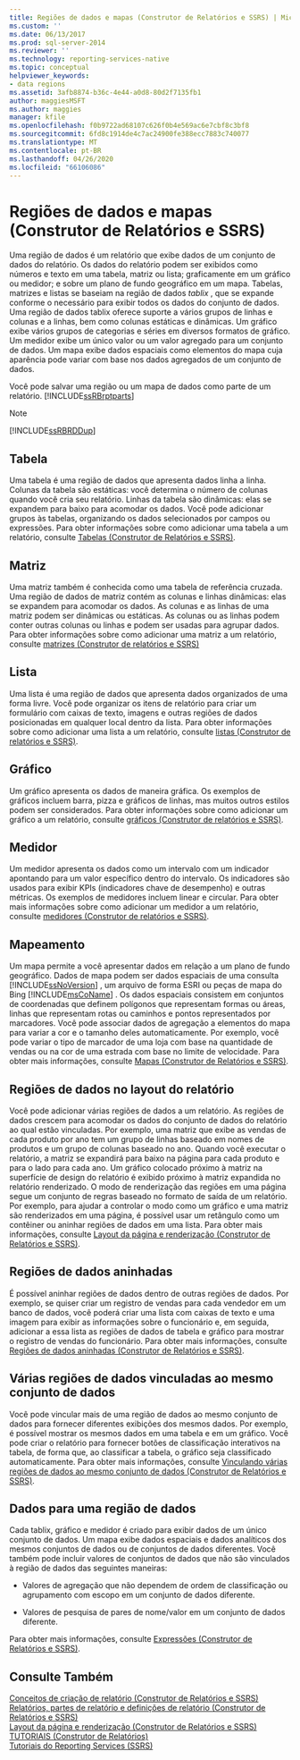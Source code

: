 ```yaml
---
title: Regiões de dados e mapas (Construtor de Relatórios e SSRS) | Microsoft Docs
ms.custom: ''
ms.date: 06/13/2017
ms.prod: sql-server-2014
ms.reviewer: ''
ms.technology: reporting-services-native
ms.topic: conceptual
helpviewer_keywords:
- data regions
ms.assetid: 3afb8874-b36c-4e44-a0d8-80d2f7135fb1
author: maggiesMSFT
ms.author: maggies
manager: kfile
ms.openlocfilehash: f0b9722ad68107c626f0b4e569ac6e7cbf8c3bf8
ms.sourcegitcommit: 6fd8c1914de4c7ac24900fe388ecc7883c740077
ms.translationtype: MT
ms.contentlocale: pt-BR
ms.lasthandoff: 04/26/2020
ms.locfileid: "66106086"
---
```

# <a name="data-regions-and-maps-report-builder-and-ssrs"></a>Regiões de dados e mapas (Construtor de Relatórios e SSRS)
  Uma região de dados é um relatório que exibe dados de um conjunto de dados do relatório. Os dados do relatório podem ser exibidos como números e texto em uma tabela, matriz ou lista; graficamente em um gráfico ou medidor; e sobre um plano de fundo geográfico em um mapa. Tabelas, matrizes e listas se baseiam na região de dados *tablix* , que se expande conforme o necessário para exibir todos os dados do conjunto de dados. Uma região de dados tablix oferece suporte a vários grupos de linhas e colunas e a linhas, bem como colunas estáticas e dinâmicas. Um gráfico exibe vários grupos de categorias e séries em diversos formatos de gráfico. Um medidor exibe um único valor ou um valor agregado para um conjunto de dados. Um mapa exibe dados espaciais como elementos do mapa cuja aparência pode variar com base nos dados agregados de um conjunto de dados.  
  
 Você pode salvar uma região ou um mapa de dados como parte de um relatório. [!INCLUDE[ssRBrptparts](../../includes/ssrbrptparts-md.md)]  
  
> [!NOTE]  
>  [!INCLUDE[ssRBRDDup](../../includes/ssrbrddup-md.md)]  
  
## <a name="table"></a>Tabela  
 Uma tabela é uma região de dados que apresenta dados linha a linha. Colunas da tabela são estáticas: você determina o número de colunas quando você cria seu relatório. Linhas da tabela são dinâmicas: elas se expandem para baixo para acomodar os dados. Você pode adicionar grupos às tabelas, organizando os dados selecionados por campos ou expressões. Para obter informações sobre como adicionar uma tabela a um relatório, consulte [Tabelas &#40;Construtor de Relatórios e SSRS&#41;](tables-report-builder-and-ssrs.md).  
  
## <a name="matrix"></a>Matriz  
 Uma matriz também é conhecida como uma tabela de referência cruzada. Uma região de dados de matriz contém as colunas e linhas dinâmicas: elas se expandem para acomodar os dados. As colunas e as linhas de uma matriz podem ser dinâmicas ou estáticas. As colunas ou as linhas podem conter outras colunas ou linhas e podem ser usadas para agrupar dados. Para obter informações sobre como adicionar uma matriz a um relatório, consulte [matrizes &#40;Construtor de relatórios e SSRS&#41;](create-a-matrix-report-builder-and-ssrs.md)  
  
## <a name="list"></a>Lista  
 Uma lista é uma região de dados que apresenta dados organizados de uma forma livre. Você pode organizar os itens de relatório para criar um formulário com caixas de texto, imagens e outras regiões de dados posicionadas em qualquer local dentro da lista. Para obter informações sobre como adicionar uma lista a um relatório, consulte [listas &#40;Construtor de relatórios e SSRS&#41;](create-invoices-and-forms-with-lists-report-builder-and-ssrs.md).  
  
## <a name="chart"></a>Gráfico  
 Um gráfico apresenta os dados de maneira gráfica. Os exemplos de gráficos incluem barra, pizza e gráficos de linhas, mas muitos outros estilos podem ser considerados. Para obter informações sobre como adicionar um gráfico a um relatório, consulte [gráficos &#40;Construtor de relatórios e SSRS&#41;](charts-report-builder-and-ssrs.md).  
  
## <a name="gauge"></a>Medidor  
 Um medidor apresenta os dados como um intervalo com um indicador apontando para um valor específico dentro do intervalo. Os indicadores são usados para exibir KPIs (indicadores chave de desempenho) e outras métricas. Os exemplos de medidores incluem linear e circular. Para obter mais informações sobre como adicionar um medidor a um relatório, consulte [medidores &#40;Construtor de relatórios e SSRS&#41;](gauges-report-builder-and-ssrs.md).  
  
## <a name="map"></a>Mapeamento  
 Um mapa permite a você apresentar dados em relação a um plano de fundo geográfico. Dados de mapa podem ser dados espaciais de uma consulta [!INCLUDE[ssNoVersion](../../includes/ssnoversion-md.md)] , um arquivo de forma ESRI ou peças de mapa do Bing [!INCLUDE[msCoName](../../includes/msconame-md.md)] . Os dados espaciais consistem em conjuntos de coordenadas que definem polígonos que representam formas ou áreas, linhas que representam rotas ou caminhos e pontos representados por marcadores. Você pode associar dados de agregação a elementos do mapa para variar a cor e o tamanho deles automaticamente. Por exemplo, você pode variar o tipo de marcador de uma loja com base na quantidade de vendas ou na cor de uma estrada com base no limite de velocidade. Para obter mais informações, consulte [Mapas &#40;Construtor de Relatórios e SSRS&#41;](maps-report-builder-and-ssrs.md).  
  
## <a name="data-regions-in-the-report-layout"></a>Regiões de dados no layout do relatório  
 Você pode adicionar várias regiões de dados a um relatório. As regiões de dados crescem para acomodar os dados do conjunto de dados do relatório ao qual estão vinculadas. Por exemplo, uma matriz que exibe as vendas de cada produto por ano tem um grupo de linhas baseado em nomes de produtos e um grupo de colunas baseado no ano. Quando você executar o relatório, a matriz se expandirá para baixo na página para cada produto e para o lado para cada ano. Um gráfico colocado próximo à matriz na superfície de design do relatório é exibido próximo à matriz expandida no relatório renderizado. O modo de renderização das regiões em uma página segue um conjunto de regras baseado no formato de saída de um relatório. Por exemplo, para ajudar a controlar o modo como um gráfico e uma matriz são renderizados em uma página, é possível usar um retângulo como um contêiner ou aninhar regiões de dados em uma lista. Para obter mais informações, consulte [Layout da página e renderização &#40;Construtor de Relatórios e SSRS&#41;](page-layout-and-rendering-report-builder-and-ssrs.md).  
  
## <a name="nested-data-regions"></a>Regiões de dados aninhadas  
 É possível aninhar regiões de dados dentro de outras regiões de dados. Por exemplo, se quiser criar um registro de vendas para cada vendedor em um banco de dados, você poderá criar uma lista com caixas de texto e uma imagem para exibir as informações sobre o funcionário e, em seguida, adicionar a essa lista as regiões de dados de tabela e gráfico para mostrar o registro de vendas do funcionário. Para obter mais informações, consulte [Regiões de dados aninhadas &#40;Construtor de Relatórios e SSRS&#41;](nested-data-regions-report-builder-and-ssrs.md).  
  
## <a name="multiple-data-regions-linked-to-the-same-dataset"></a>Várias regiões de dados vinculadas ao mesmo conjunto de dados  
 Você pode vincular mais de uma região de dados ao mesmo conjunto de dados para fornecer diferentes exibições dos mesmos dados. Por exemplo, é possível mostrar os mesmos dados em uma tabela e em um gráfico. Você pode criar o relatório para fornecer botões de classificação interativos na tabela, de forma que, ao classificar a tabela, o gráfico seja classificado automaticamente. Para obter mais informações, consulte [Vinculando várias regiões de dados ao mesmo conjunto de dados &#40;Construtor de Relatórios e SSRS&#41;](linking-multiple-data-regions-to-the-same-dataset-report-builder-and-ssrs.md).  
  
## <a name="data-for-a-data-region"></a>Dados para uma região de dados  
 Cada tablix, gráfico e medidor é criado para exibir dados de um único conjunto de dados. Um mapa exibe dados espaciais e dados analíticos dos mesmos conjuntos de dados ou de conjuntos de dados diferentes. Você também pode incluir valores de conjuntos de dados que não são vinculados à região de dados das seguintes maneiras:  
  
-   Valores de agregação que não dependem de ordem de classificação ou agrupamento com escopo em um conjunto de dados diferente.  
  
-   Valores de pesquisa de pares de nome/valor em um conjunto de dados diferente.  
  
 Para obter mais informações, consulte [Expressões &#40;Construtor de Relatórios e SSRS&#41;](expressions-report-builder-and-ssrs.md).  
  
## <a name="see-also"></a>Consulte Também  
 [Conceitos de criação de relatório &#40;Construtor de Relatórios e SSRS&#41;](report-authoring-concepts-report-builder-and-ssrs.md)   
 [Relatórios, partes de relatório e definições de relatório &#40;Construtor de Relatórios e SSRS&#41;](reports-report-parts-and-report-definitions-report-builder-and-ssrs.md)   
 [Layout da página e renderização &#40;Construtor de Relatórios e SSRS&#41;](page-layout-and-rendering-report-builder-and-ssrs.md)   
 [TUTORIAIS &#40;Construtor de Relatórios&#41;](../report-builder-tutorials.md)   
 [Tutoriais do Reporting Services &#40;SSRS&#41;](../reporting-services-tutorials-ssrs.md)  
  
  
